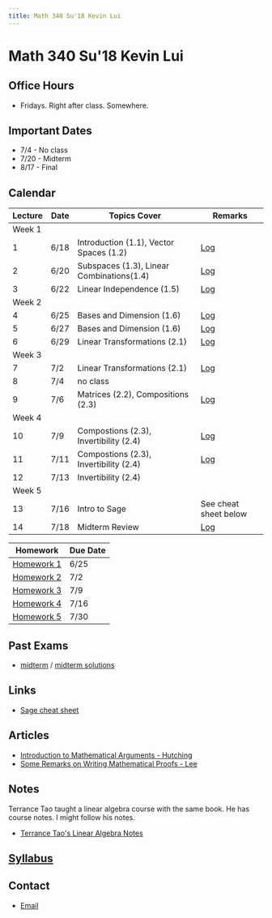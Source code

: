 ```yaml
---
title: Math 340 Su'18 Kevin Lui
---
```

# Math 340 Su'18 Kevin Lui

## Office Hours

* Fridays. Right after class. Somewhere.


## Important Dates

* 7/4 - No class
* 7/20 - Midterm
* 8/17 - Final

## Calendar

| Lecture | Date | Topics Cover                              | Remarks                |
| ---     | ---  | ---                                       | ---                    |
| Week 1  |      |                                           |                        |
| 1       | 6/18 | Introduction (1.1), Vector Spaces (1.2)   | [Log](./log/6-18.html) |
| 2       | 6/20 | Subspaces (1.3), Linear Combinations(1.4) | [Log](./log/6-20.html) |
| 3       | 6/22 | Linear Independence (1.5)                 | [Log](./log/6-22.html) |
| Week 2  |      |                                           |                        |
| 4       | 6/25 | Bases and Dimension (1.6)                 | [Log](./log/6-25.html) |
| 5       | 6/27 | Bases and Dimension (1.6)                 | [Log](./log/6-27.html) |
| 6       | 6/29 | Linear Transformations (2.1)              | [Log](./log/6-29.html) |
| Week 3  |      |                                           |                        |
| 7       | 7/2  | Linear Transformations (2.1)              | [Log](./log/7-2.pdf)   |
| 8       | 7/4  | no class                                  |                        |
| 9       | 7/6  | Matrices (2.2), Compositions (2.3)        | [Log](./log/7-6.html)  |
| Week 4  |      |                                           |                        |
| 10      | 7/9  | Compostions (2.3), Invertibility (2.4)    | [Log](./log/7-9.pdf)   |
| 11      | 7/11 | Compostions (2.3), Invertibility (2.4)    | [Log](./log/7-11.pdf)  |
| 12      | 7/13 | Invertibility (2.4)                       |                        |
| Week 5  |      |                                           |                        |
| 13      | 7/16 | Intro to Sage                             | See cheat sheet below  |
| 14      | 7/18 | Midterm Review                            | [Log](./log/7-18.pdf)  |

| Homework                         | Due Date |
| ---                              | ---      |
| [Homework 1](./homework/hw1.pdf) | 6/25     |
| [Homework 2](./homework/hw2.pdf) | 7/2      |
| [Homework 3](./homework/hw3.pdf) | 7/9      |
| [Homework 4](./homework/hw4.pdf) | 7/16     |
| [Homework 5](./homework/hw5.pdf) | 7/30     |

## Past Exams

* [midterm](./midterm.pdf) / [midterm solutions](./midterm_sol.pdf)


## Links

* [Sage cheat sheet](https://wiki.sagemath.org/quickref?action=AttachFile&do=get&target=quickref-linalg.pdf)
 
## Articles

* [Introduction to Mathematical
  Arguments - Hutching](https://math.berkeley.edu/~hutching/teach/proofs.pdf)
* [Some Remarks on Writing Mathematical Proofs -
  Lee](https://sites.math.washington.edu/~lee/Writing/writing-proofs.pdf)

## Notes

Terrance Tao taught a linear algebra course with the same book. He has course
notes. I might follow his notes. 

* [Terrance Tao's Linear Algebra
  Notes](https://terrytao.files.wordpress.com/2016/12/linear-algebra-notes.pdf)

## [Syllabus](./syllabus.pdf)

## Contact

* <i class="fas fa-envelope"></i> [Email](mailto:klui@uw.edu)
